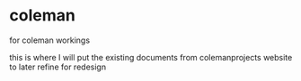 # coleman
for coleman workings

this is where I will put the existing documents from colemanprojects website to later refine for redesign
